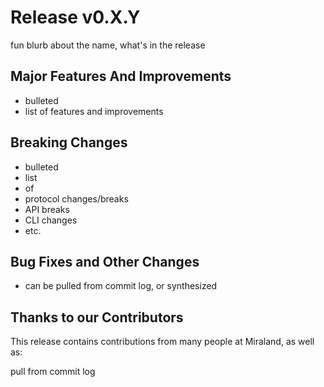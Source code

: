# Release v0.X.Y <milestone name>

fun blurb about the name, what's in the release

## Major Features And Improvements

* bulleted
* list of features and improvements

## Breaking Changes

* bulleted
* list
* of
* protocol changes/breaks
* API breaks
* CLI changes
* etc.

## Bug Fixes and Other Changes

* can be pulled from commit log, or synthesized

## Thanks to our Contributors

This release contains contributions from many people at Miraland, as well as:

  pull from commit log
